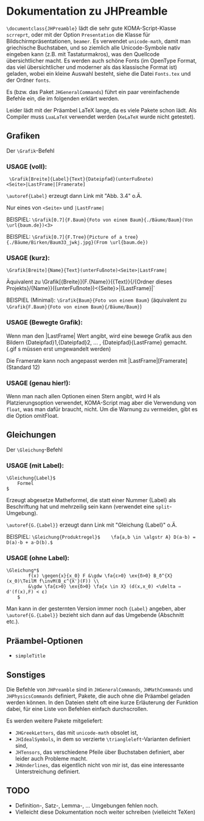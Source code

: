 # Dokumentation zu JHPreamble

`\documentclass{JHPreamble}` lädt die sehr gute KOMA-Script-Klasse `scrreprt`, oder mit der Option `Presentation` die Klasse für Bildschirmpräsentationen, `beamer`.
Es verwendet `unicode-math`, damit man griechische Buchstaben, und so ziemlich alle Unicode-Symbole nativ eingeben kann (z.B. mit Tastaturmakros), was den Quellcode übersichtlicher macht. Es werden auch schöne Fonts (im OpenType Format, das viel übersichtlicher und moderner als das klassische Format ist) geladen, wobei ein kleine Auswahl besteht, siehe die Datei `Fonts.tex` und der Ordner `fonts`.

Es (bzw. das Paket `JHGeneralCommands`) führt ein paar vereinfachende Befehle ein, die im folgenden erklärt werden.

Leider lädt mit der Präambel LaTeX lange, da es viele Pakete schon lädt. Als Compiler muss `LuaLaTeX` verwendet werden (`XeLaTeX` wurde nicht getestet).


## Grafiken
Der `\Grafik`-Befehl
### USAGE (voll):
` \Grafik[Breite]{Label}{Text}{Dateipfad}(unterFußnote)<Seite>|LastFrame|[Framerate]`

`\autoref{Label}` erzeugt dann Link mit "Abb. 3.4" o.Ä.

Nur eines von `<Seite>` und `|LastFrame|`

BEISPIEL: `\Grafik[0.7]{F.Baum}{Foto von einem Baum}{./Bäume/Baum}(Von \url{baum.de})<3>`

BEISPIEL: `\Grafik[0.7]{F.Tree}{Picture of a tree}{./Bäume/Birken/Baum33_jwkj.jpg}(From \url{baum.de})`

### USAGE (kurz): 
`\Grafik[Breite]{Name}{Text}(unterFußnote)<Seite>|LastFrame|`

Äquivalent zu \Grafik[{Breite}]{F.{Name}}{{Text}}{/{Ordner dieses Projekts}/{Name}}({unterFußnote})<{Seite}>|{LastFrame}|`


BEISPIEL (Minimal): `\Grafik{Baum}{Foto von einem Baum}`
(äquivalent zu `\Grafik{F.Baum}{Foto von einem Baum}{/Bäume/Baum}`)

### USAGE (Bewegte Grafik):
 Wenn man den |LastFrame| Wert angibt, wird eine bewege Grafik aus den Bildern {Dateipfad}1,{Dateipfad}2, ... , {Dateipfad}{LastFrame} gemacht. (.gif s müssen erst umgewandelt werden)

 Die Framerate kann noch angepasst werden mit |LastFrame|[Framerate]  (Standard 12)

### USAGE (genau hier!): 
Wenn man nach allen Optionen einen Stern angibt, wird H als Platzierungsoption verwendet, KOMA-Script mag aber die Verwendung von `float`, was man dafür braucht, nicht. Um die Warnung zu vermeiden, gibt es die Option omitFloat.

## Gleichungen
Der `\Gleichung`-Befehl
### USAGE (mit Label):
```
\Gleichung{Label}$
    Formel
$ 
```
Erzeugt abgesetze Matheformel, die statt einer Nummer {Label} als Beschriftung hat und mehrzeilig sein kann (verwendet eine `split`-Umgebung).


`\autoref{G.{Label}}` erzeugt dann Link mit "Gleichung {Label}" o.Ä.

BEISPIEL: `\Gleichung{Produktregel}$    \fa{a,b \in \algstr A} D(a·b) = D(a)·b + a·D(b).$`


### USAGE (ohne Label): 
```
\Gleichung*$
        f(x) \gegen{x}{x_0} F &\gdw \fa{ε>0} \ex{δ>0} B_δ^{X}(x_0)\TeilM f\invM(B_ε^{X'}(F)) \\
        &\gdw \fa{ε>0} \ex{δ>0} \fa{x \in X} (d(x,x_0) <\delta ⇒ d'(f(x),F) < ε)
    $
```
Man kann in der gesternten Version immer noch `{Label}` angeben, aber `\autoref{G.{Label}}` bezieht sich dann auf das Umgebende (Abschnitt etc.).

## Präambel-Optionen

* `simpleTitle`

## Sonstiges

Die Befehle von `JHPreamble` sind in `JHGeneralCommands`, `JHMathCommands` und `JHPhysicsCommands` definiert, Pakete, die auch ohne die Präambel geladen werden können. In den Dateien steht oft eine kurze Erläuterung der Funktion dabei, für eine Liste von Befehlen einfach durchscrollen.

Es werden weitere Pakete mitgeliefert: 
* `JHGreekLetters`, das mit `unicode-math` obsolet ist,
*  `JHIdealSymbols`, in dem so verzierte `\triangleleft`-Varianten definiert sind,
* `JHTensors`, das verschiedene Pfeile über Buchstaben definiert, aber leider auch Probleme macht.
* `JHUnderlines`, das eigentlich nicht von mir ist, das eine interessante Unterstreichung definiert.

## TODO 
* Definition-, Satz-, Lemma-, ... Umgebungen fehlen noch.
* Vielleicht diese Dokumentation noch weiter schreiben (vielleicht TeXen)